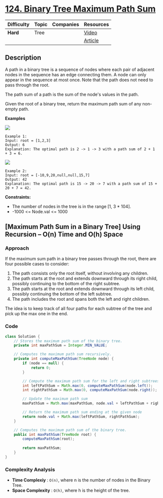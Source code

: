 # [124. Binary Tree Maximum Path Sum](https://leetcode.com/problems/binary-tree-maximum-path-sum/description/)

| Difficulty | Topic | Companies | Resources   |
| ---------- | ----- | --------- | ----------- |
| **Hard**   | Tree  |           | [Video](https://youtu.be/WszrfSwMz58)   |
|            |       |           | [Article](https://www.geeksforgeeks.org/find-maximum-path-sum-in-a-binary-tree/) |


## Description
A path in a binary tree is a sequence of nodes where each pair of adjacent nodes in the sequence has an edge connecting them. A node can only appear in the sequence at most once. Note that the path does not need to pass through the root.

The path sum of a path is the sum of the node's values in the path.

Given the root of a binary tree, return the maximum path sum of any non-empty path.


**Examples**

![](https://assets.leetcode.com/uploads/2020/10/13/exx1.jpg)

```
Example 1:
Input: root = [1,2,3]
Output: 6
Explanation: The optimal path is 2 -> 1 -> 3 with a path sum of 2 + 1 + 3 = 6.
```

![](https://assets.leetcode.com/uploads/2020/10/13/exx2.jpg)

```
Example 2:
Input: root = [-10,9,20,null,null,15,7]
Output: 42
Explanation: The optimal path is 15 -> 20 -> 7 with a path sum of 15 + 20 + 7 = 42.
```

**Constraints:**
- The number of nodes in the tree is in the range [1, 3 * 104].
- -1000 <= Node.val <= 1000

## [Maximum Path Sum in a Binary Tree] Using Recursion – O(n) Time and O(h) Space

### Approach

If the maximum sum path in a binary tree passes through the root, there are four possible cases to consider:

1. The path consists only the root itself, without involving any children.
2. The path starts at the root and extends downward through its right child, possibly continuing to the bottom of the right subtree.
3. The path starts at the root and extends downward through its left child, possibly continuing the bottom of the left subtree.
4. The path includes the root and spans both the left and right children.

The idea is to keep track of all four paths for each subtree of the tree and pick up the max one in the end. 

### Code
```java
class Solution {
    // Stores the maximum path sum of the binary tree.
    private int maxPathSum = Integer.MIN_VALUE;

    // Computes the maximum path sum recursively.
    private int computeMaxPathSum(TreeNode node) {
        if (node == null) {
            return 0;
        }

        // Compute the maximum path sum for the left and right subtrees
        int leftPathSum = Math.max(0, computeMaxPathSum(node.left));
        int rightPathSum = Math.max(0, computeMaxPathSum(node.right));

        // Update the maximum path sum
        maxPathSum = Math.max(maxPathSum, node.val + leftPathSum + rightPathSum);

        // Return the maximum path sum ending at the given node
        return node.val + Math.max(leftPathSum, rightPathSum);
    }

    // Computes the maximum path sum of the binary tree.
    public int maxPathSum(TreeNode root) {
        computeMaxPathSum(root);
        
        return maxPathSum;
    }
}
```

### Complexity Analysis

- **Time Complexiy** : `O(n)`, where n is the number of nodes in the Binary Tree.
- **Space Complexity** : `O(h)`, where h is the height of the tree.